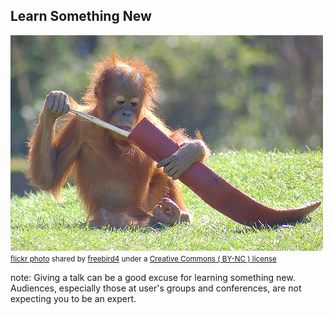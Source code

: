 ##  Learn Something New

<a title="Play & learn" href="https://flickr.com/photos/freebird4/448176314"><img src="/images/448176314_146350be0f.jpg" /></a><br /><small><a title="Play & learn" href="https://flickr.com/photos/freebird4/448176314">flickr photo</a> shared by <a href="https://flickr.com/people/freebird4">freebird4</a> under a <a href="https://creativecommons.org/licenses/by-nc/2.0/">Creative Commons ( BY-NC ) license</a> </small>

note:
    Giving a talk can be a good excuse for learning something new.
    Audiences, especially those at user's groups and conferences, are
    not expecting you to be an expert.
